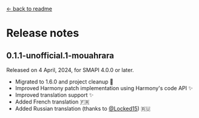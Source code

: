 ﻿[← back to readme](../README.md)

# Release notes

## 0.1.1-unofficial.1-mouahrara
Released on 4 April, 2024, for SMAPI 4.0.0 or later.
* Migrated to 1.6.0 and project cleanup 🚀
* Improved Harmony patch implementation using Harmony's code API ✨
* Improved translation support ✨
* Added French translation 🇫🇷
* Added Russian translation (thanks to [@Locked15](https://github.com/Locked15)) 🇷🇺
